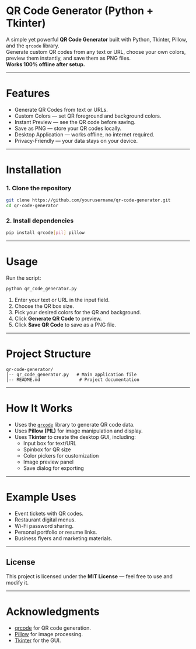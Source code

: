 # QR Code Generator (Python + Tkinter)

A simple yet powerful **QR Code Generator** built with Python, Tkinter, Pillow, and the `qrcode` library.  
Generate custom QR codes from any text or URL, choose your own colors, preview them instantly, and save them as PNG files.  
**Works 100% offline after setup.**

---

# Features
- Generate QR Codes from text or URLs.
- Custom Colors — set QR foreground and background colors.
- Instant Preview — see the QR code before saving.
- Save as PNG — store your QR codes locally.
- Desktop Application — works offline, no internet required.
- Privacy-Friendly — your data stays on your device.

---

# Installation

### 1. Clone the repository
```bash
git clone https://github.com/yourusername/qr-code-generator.git
cd qr-code-generator
```

### 2. Install dependencies
```bash
pip install qrcode[pil] pillow
```

---

# Usage

Run the script:
```bash
python qr_code_generator.py
```

1. Enter your text or URL in the input field.  
2. Choose the QR box size.  
3. Pick your desired colors for the QR and background.  
4. Click **Generate QR Code** to preview.  
5. Click **Save QR Code** to save as a PNG file.

---

# Project Structure
```
qr-code-generator/
│-- qr_code_generator.py   # Main application file
│-- README.md               # Project documentation
```

---

# How It Works
- Uses the [`qrcode`](https://pypi.org/project/qrcode/) library to generate QR code data.
- Uses **Pillow (PIL)** for image manipulation and display.
- Uses **Tkinter** to create the desktop GUI, including:
  - Input box for text/URL
  - Spinbox for QR size
  - Color pickers for customization
  - Image preview panel
  - Save dialog for exporting

---

# Example Uses
- Event tickets with QR codes.
- Restaurant digital menus.
- Wi-Fi password sharing.
- Personal portfolio or resume links.
- Business flyers and marketing materials.

---

## License
This project is licensed under the **MIT License** — feel free to use and modify it.

---

# Acknowledgments
- [qrcode](https://github.com/lincolnloop/python-qrcode) for QR code generation.
- [Pillow](https://python-pillow.org/) for image processing.
- [Tkinter](https://docs.python.org/3/library/tkinter.html) for the GUI.
